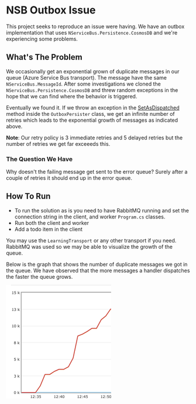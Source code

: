 # NSB Outbox Issue
This project seeks to reproduce an issue were having. We have an outbox implementation that uses `NServiceBus.Persistence.CosmosDB` and we're experiencing some problems.

## What's The Problem
We occasionally get an exponential grown of duplicate messages in our queue (Azure Service Bus transport). The message have the same `NServiceBus.MessageId`. After some investigations we cloned the `NServiceBus.Persistence.CosmosDB` and threw random exceptions in the hope that we can find where the behavior is triggered. 

Eventually we found it. If we throw an exception in the [SetAsDispatched](https://github.com/vince-nyanga/nsb-cosmosdb-outbox/blob/b80366163cd841a8305175900971a3eacd956e5e/Src/NServiceBus.Persistence.CosmosDB/Outbox/OutboxPersister.cs?_pjax=%23js-repo-pjax-container%2C%20div%5Bitemtype%3D%22http%3A%2F%2Fschema.org%2FSoftwareSourceCode%22%5D%20main%2C%20%5Bdata-pjax-container%5D#L73) method inside the `OutboxPersister` class, we get an infinite number of retries which leads to the exponential growth of messages as indicated above.

**Note**: Our retry policy is 3 immediate retries and 5 delayed retries but the number of retries we get far exceeeds this.

### The Question We Have
Why doesn't the failing message get sent to the error queue? Surely after a couple of retries it should end up in the error queue.

## How To Run
- To run the solution as is you need to have RabbitMQ running and set the connection string in the client, and worker `Program.cs` classes.
- Run both the client and worker
- Add a todo item in the client

You may use the `LearningTransport` or any other transport if you need. RabbitMQ was used so we may be able to visualize the growth of the queue.

Below is the graph that shows the number of duplicate messages we got in the queue. We have observed that the more messages a handler dispatches the faster the queue grows.

![image](img/image.png)
